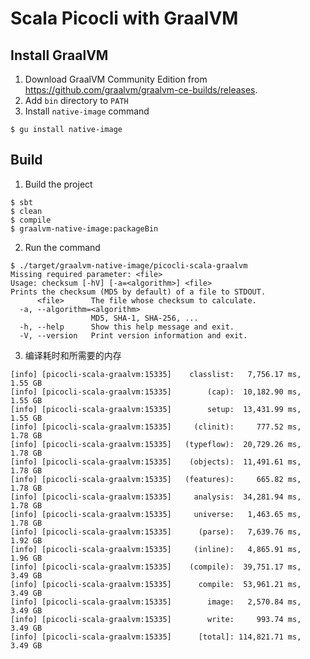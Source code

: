 Scala Picocli with GraalVM
========

## Install GraalVM

1. Download GraalVM Community Edition from https://github.com/graalvm/graalvm-ce-builds/releases.
2. Add `bin` directory to `PATH`
3. Install `native-image` command
  ```
  $ gu install native-image
  ```

## Build

1. Build the project
  ```
  $ sbt
  $ clean
  $ compile
  $ graalvm-native-image:packageBin
  ```
2. Run the command
  ```
  $ ./target/graalvm-native-image/picocli-scala-graalvm
  Missing required parameter: <file>
  Usage: checksum [-hV] [-a=<algorithm>] <file>
  Prints the checksum (MD5 by default) of a file to STDOUT.
        <file>      The file whose checksum to calculate.
    -a, --algorithm=<algorithm>
                    MD5, SHA-1, SHA-256, ...
    -h, --help      Show this help message and exit.
    -V, --version   Print version information and exit.
  ```
3. 编译耗时和所需要的内存
```
[info] [picocli-scala-graalvm:15335]    classlist:   7,756.17 ms,  1.55 GB
[info] [picocli-scala-graalvm:15335]        (cap):  10,182.90 ms,  1.55 GB
[info] [picocli-scala-graalvm:15335]        setup:  13,431.99 ms,  1.55 GB
[info] [picocli-scala-graalvm:15335]     (clinit):     777.52 ms,  1.78 GB
[info] [picocli-scala-graalvm:15335]   (typeflow):  20,729.26 ms,  1.78 GB
[info] [picocli-scala-graalvm:15335]    (objects):  11,491.61 ms,  1.78 GB
[info] [picocli-scala-graalvm:15335]   (features):     665.82 ms,  1.78 GB
[info] [picocli-scala-graalvm:15335]     analysis:  34,281.94 ms,  1.78 GB
[info] [picocli-scala-graalvm:15335]     universe:   1,463.65 ms,  1.78 GB
[info] [picocli-scala-graalvm:15335]      (parse):   7,639.76 ms,  1.92 GB
[info] [picocli-scala-graalvm:15335]     (inline):   4,865.91 ms,  1.96 GB
[info] [picocli-scala-graalvm:15335]    (compile):  39,751.17 ms,  3.49 GB
[info] [picocli-scala-graalvm:15335]      compile:  53,961.21 ms,  3.49 GB
[info] [picocli-scala-graalvm:15335]        image:   2,570.84 ms,  3.49 GB
[info] [picocli-scala-graalvm:15335]        write:     993.74 ms,  3.49 GB
[info] [picocli-scala-graalvm:15335]      [total]: 114,821.71 ms,  3.49 GB
```